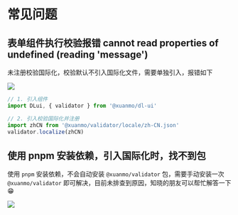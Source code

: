 # 常见问题

## 表单组件执行校验报错 cannot read properties of undefined (reading 'message')

未注册校验国际化，校验默认不引入国际化文件，需要单独引入，报错如下

![](https://upyun.xuanmo.xin/dl-ui/20230427230034980653.png)

```typescript
// 1. 引入组件
import DLui, { validator } from '@xuanmo/dl-ui'

// 2. 引入校验国际化并注册
import zhCN from '@xuanmo/validator/locale/zh-CN.json'
validator.localize(zhCN)
```

## 使用 pnpm 安装依赖，引入国际化时，找不到包

使用 `pnpm` 安装依赖，不会自动安装 `@xuanmo/validator` 包，需要手动安装一次 `@xuanmo/validator` 即可解决，目前未排查到原因，知晓的朋友可以帮忙解答一下 😁

![](https://upyun.xuanmo.xin/dl-ui/20230427230034522504.png)
